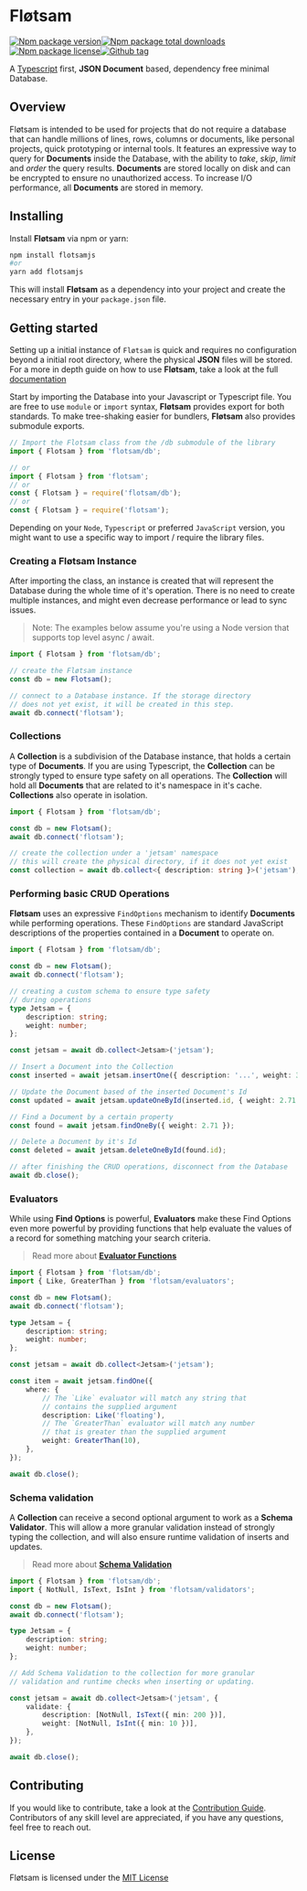 <!-- @format -->

# Fløtsam

[![Npm package version](https://badgen.net/npm/v/flotsamjs)](https://www.npmjs.com/package/flotsamjs)[![Npm package total downloads](https://badgen.net/npm/dt/flotsamjs)](https://npmjs.com/package/flotsamjs)[![Npm package license](https://badgen.net/npm/license/flotsamjs)](https://npmjs.com/package/flotsamjs)[![Github tag](https://badgen.net/github/tag/iamsebastiandev/flotsam)](https://github.com/iamsebastiandev/flotsam/tags)

A [Typescript](https://www.typescriptlang.org) first, **JSON Document** based, dependency free minimal Database.

## Overview

Fløtsam is intended to be used for projects that do not require a database that can handle millions of lines, rows, columns or documents, like personal projects, quick prototyping or internal tools. It features an expressive way to query for **Documents** inside the Database, with the ability to _take_, _skip_, _limit_ and _order_ the query results. **Documents** are stored locally on disk and can be encrypted to ensure no unauthorized access. To increase I/O performance, all **Documents** are stored in memory.

## Installing

Install **Fløtsam** via npm or yarn:

```bash
npm install flotsamjs
#or
yarn add flotsamjs
```

This will install **Fløtsam** as a dependency into your project and create the necessary entry in your `package.json` file.

## Getting started

Setting up a initial instance of `Fløtsam` is quick and requires no configuration beyond a initial root directory, where the physical **JSON** files will be stored. For a more in depth guide on how to use **Fløtsam**, take a look at the full [documentation](./docs/readme.md)

Start by importing the Database into your Javascript or Typescript file. You are free to use `module` or `import` syntax, **Fløtsam** provides export for both standards. To make tree-shaking easier for bundlers, **Fløtsam** also provides submodule exports.

```ts
// Import the Flotsam class from the /db submodule of the library
import { Flotsam } from 'flotsam/db';

// or
import { Flotsam } from 'flotsam';
// or
const { Flotsam } = require('flotsam/db');
// or
const { Flotsam } = require('flotsam');
```

Depending on your `Node`, `Typescript` or preferred `JavaScript` version, you might want to use a specific way to import / require the library files.

### Creating a Fløtsam Instance

After importing the class, an instance is created that will represent the Database during the whole time of it's operation. There is no need to create multiple instances, and might even decrease performance or lead to sync issues.

> Note: The examples below assume you're using a Node version that supports top level async / await.

```ts
import { Flotsam } from 'flotsam/db';

// create the Fløtsam instance
const db = new Flotsam();

// connect to a Database instance. If the storage directory
// does not yet exist, it will be created in this step.
await db.connect('flotsam');
```

### Collections

A **Collection** is a subdivision of the Database instance, that holds a certain type of **Documents**. If you are using Typescript, the **Collection** can be strongly typed to ensure type safety on all operations. The **Collection** will hold all **Documents** that are related to it's namespace in it's cache. **Collections** also operate in isolation.

```ts
import { Flotsam } from 'flotsam/db';

const db = new Flotsam();
await db.connect('flotsam');

// create the collection under a 'jetsam' namespace
// this will create the physical directory, if it does not yet exist
const collection = await db.collect<{ description: string }>('jetsam');
```

### Performing basic CRUD Operations

**Fløtsam** uses an expressive `FindOptions` mechanism to identify **Documents** while performing operations. These `FindOptions` are standard JavaScript descriptions of the properties contained in a **Document** to operate on.

```ts
import { Flotsam } from 'flotsam/db';

const db = new Flotsam();
await db.connect('flotsam');

// creating a custom schema to ensure type safety
// during operations
type Jetsam = {
    description: string;
    weight: number;
};

const jetsam = await db.collect<Jetsam>('jetsam');

// Insert a Document into the Collection
const inserted = await jetsam.insertOne({ description: '...', weight: 3.14 });

// Update the Document based of the inserted Document's Id
const updated = await jetsam.updateOneById(inserted.id, { weight: 2.71 });

// Find a Document by a certain property
const found = await jetsam.findOneBy({ weight: 2.71 });

// Delete a Document by it's Id
const deleted = await jetsam.deleteOneById(found.id);

// after finishing the CRUD operations, disconnect from the Database
await db.close();
```

### Evaluators

While using **Find Options** is powerful, **Evaluators** make these Find Options even more powerful by providing functions that help evaluate the values of a record for something matching your search criteria.

> Read more about [**Evaluator Functions**](./docs/evaluators/evaluators.md)

```ts
import { Flotsam } from 'flotsam/db';
import { Like, GreaterThan } from 'flotsam/evaluators';

const db = new Flotsam();
await db.connect('flotsam');

type Jetsam = {
    description: string;
    weight: number;
};

const jetsam = await db.collect<Jetsam>('jetsam');

const item = await jetsam.findOne({
    where: {
        // The `Like` evaluator will match any string that
        // contains the supplied argument
        description: Like('floating'),
        // The `GreaterThan` evaluator will match any number
        // that is greater than the supplied argument
        weight: GreaterThan(10),
    },
});

await db.close();
```

### Schema validation

A **Collection** can receive a second optional argument to work as a **Schema Validator**. This will allow a more granular validation instead of strongly typing the collection, and will also ensure runtime validation of inserts and updates.

> Read more about [**Schema Validation**](./docs/validators/schema-validation.md)

```ts
import { Flotsam } from 'flotsam/db';
import { NotNull, IsText, IsInt } from 'flotsam/validators';

const db = new Flotsam();
await db.connect('flotsam');

type Jetsam = {
    description: string;
    weight: number;
};

// Add Schema Validation to the collection for more granular
// validation and runtime checks when inserting or updating.

const jetsam = await db.collect<Jetsam>('jetsam', {
    validate: {
        description: [NotNull, IsText({ min: 200 })],
        weight: [NotNull, IsInt({ min: 10 })],
    },
});

await db.close();
```

## Contributing

If you would like to contribute, take a look at the [Contribution Guide](./contributing.md). Contributors of any skill level are
appreciated, if you have any questions, feel free to reach out.

## License

Fløtsam is licensed under the [MIT License](https://opensource.org/licenses/MIT)
